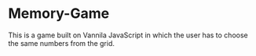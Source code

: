 # Memory-Game
This is a game built on Vannila JavaScript in which the user has to choose the same numbers from the grid.
